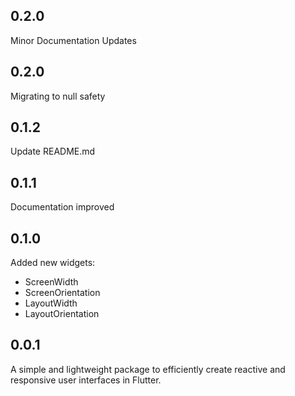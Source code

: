 ## 0.2.0

Minor Documentation Updates

## 0.2.0

Migrating to null safety

## 0.1.2

Update README.md

## 0.1.1

Documentation improved

## 0.1.0

Added new widgets:
- ScreenWidth
- ScreenOrientation
- LayoutWidth
- LayoutOrientation

## 0.0.1

A simple and lightweight package to efficiently create reactive and responsive user interfaces in Flutter.
